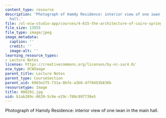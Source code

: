 ```yaml
---
content_type: resource
description: 'Photograph of Hamdy Residence: interior view of one iwan in the main
  hall.'
file: /ol-ocw-studio-app/courses/4-615-the-architecture-of-cairo-spring-2002/b1ab209c06395c9ee29cf88c997739e5_000201.jpg
file_size: 13555
file_type: image/jpeg
image_metadata:
  caption: ''
  credit: ''
  image-alt: ''
learning_resource_types:
- Lecture Notes
license: https://creativecommons.org/licenses/by-nc-sa/4.0/
ocw_type: OCWImage
parent_title: Lecture Notes
parent_type: CourseSection
parent_uid: 6903e2f5-731a-0bfe-a3b8-4ff0493b836b
resourcetype: Image
title: 000201.jpg
uid: b1ab209c-0639-5c9e-e29c-f88c997739e5
---
```

Photograph of Hamdy Residence: interior view of one iwan in the main hall.